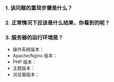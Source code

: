 ### 1. 该问题的重现步骤是什么？

### 2. 正常情况下应该是什么结果，你看到的呢？

### 3. 服务器的运行环境是？

- 操作系统版本：
- Apache/Nginx 版本：
- PHP 版本：
- 主题版本：
- 浏览器版本：

[//]: # (如有图片请附上截图)